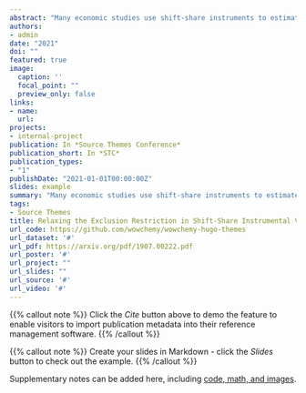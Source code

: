 ```yaml
---
abstract: "Many economic studies use shift-share instruments to estimate causal effects. Often, all shares need to fulfill an exclusion restriction, making the identifying assumption strict. This paper proposes to use methods that relax the exclusion restriction by selecting invalid shares. I apply the methods in simulations and two empirical examples: the effect of immigration on wages and of Chinese import exposure on employment. In the first application, the coefficient becomes lower and often changes sign, but this is reconcilable with arguments made in the literature. In the second application, the findings are mostly robust to the use of the new methods."
authors:
- admin
date: "2021"
doi: ""
featured: true
image:
  caption: ''
  focal_point: ""
  preview_only: false
links:
- name: 
  url: 
projects:
- internal-project
publication: In *Source Themes Conference*
publication_short: In *STC*
publication_types:
- "1"
publishDate: "2021-01-01T00:00:00Z"
slides: example
summary: "Many economic studies use shift-share instruments to estimate causal effects. Often, all shares need to fulfill an exclusion restriction, making the identifying assumption strict. This paper proposes to use methods that relax the exclusion restriction by selecting invalid shares. I apply the methods in simulations and two empirical examples: the effect of immigration on wages and of Chinese import exposure on employment. In the first application, the coefficient becomes lower and often changes sign, but this is reconcilable with arguments made in the literature. In the second application, the findings are mostly robust to the use of the new methods."
tags:
- Source Themes
title: Relaxing the Exclusion Restriction in Shift-Share Instrumental Variable Estimation
url_code: https://github.com/wowchemy/wowchemy-hugo-themes
url_dataset: '#'
url_pdf: https://arxiv.org/pdf/1907.00222.pdf
url_poster: '#'
url_project: ""
url_slides: ""
url_source: '#'
url_video: '#'
---
```


{{% callout note %}}
Click the *Cite* button above to demo the feature to enable visitors to import publication metadata into their reference management software.
{{% /callout %}}

{{% callout note %}}
Create your slides in Markdown - click the *Slides* button to check out the example.
{{% /callout %}}

Supplementary notes can be added here, including [code, math, and images](https://wowchemy.com/docs/writing-markdown-latex/).
